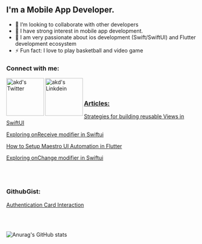 ## I'm a Mobile App Developer.

- 👯 I’m looking to collaborate with other developers
- 🔭 I have strong interest in mobile app development.
- 🥅 I am very passionate about ios development (Swift/SwiftUI) and Flutter development ecosystem 
- ⚡ Fun fact: I love to play basketball and video game

### Connect with me:
<a href="https://twitter.com/Etoedia">
  <img align="left" alt="akd's Twitter" width="100px" src="https://img.shields.io/badge/Twitter-1DA1F2?style=for-the-badge&logo=Twitter&logoColor=white" />
</a>
<a href="https://www.linkedin.com/in/inyene-etoedia/">
  <img align="left" alt="akd's Linkdein" width="100px" src="https://img.shields.io/badge/Linkedin-0A66C2?style=for-the-badge&logo=Linkedin&logoColor=white" />
<br><br>

### Articles: 
<p>
    <a href="https://medium.com/@etoedia/strategies-for-building-reusable-views-in-swiftui-fd5716a9bf6d">
        Strategies for building reusable Views in SwiftUI
    </a>
</p>
<p>
    <a href="https://medium.com/@etoedia/exploring-onreceive-modifier-in-swiftui-2eff87dd40e6">
        Exploring onReceive modifier in Swiftui
    </a>
</p>
<p>
    <a href="https://medium.com/@etoedia/how-to-setup-maestro-ui-automation-in-flutter-14770f63bc61">
        How to Setup Maestro UI Automation in Flutter
    </a>
</p>
<p>
    <a href="https://medium.com/@etoedia/exploring-the-onchange-modifier-in-swiftui-24b18034b973">
        Exploring onChange modifier in Swiftui
    </a>
</p>
</a>
<br><br>

### GithubGist: 
<p>
    <a href="https://gist.github.com/DavidEtoedia/c298a43b1aabaff8d10b494b05e7db97">
        Authentication Card Interaction
    </a>
</p>
<br><br>

![Anurag's GitHub stats](https://github-readme-stats.vercel.app/api?username=DavidEtoedia&show_icons=true&count_private=true&theme=algolia)
